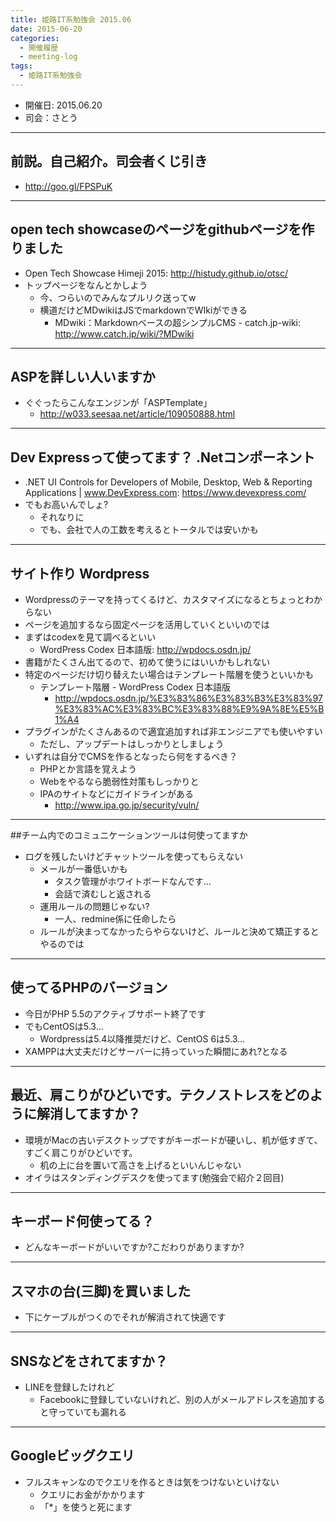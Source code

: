```yaml
---
title: 姫路IT系勉強会 2015.06
date: 2015-06-20
categories:
  - 開催履歴
  - meeting-log
tags:
  - 姫路IT系勉強会
---
```


* 開催日: 2015.06.20
* 司会：さとう

----------

## 前説。自己紹介。司会者くじ引き

* http://goo.gl/FPSPuK

----------

## open tech showcaseのページをgithubページを作りました

* Open Tech Showcase Himeji 2015: http://histudy.github.io/otsc/
* トップページをなんとかしよう
  * 今、つらいのでみんなプルリク送ってw
  * 横道だけどMDwikiはJSでmarkdownでWIkiができる
    * MDwiki：Markdownベースの超シンプルCMS - catch.jp-wiki: http://www.catch.jp/wiki/?MDwiki

----------

## ASPを詳しい人いますか

* ぐぐったらこんなエンジンが「ASPTemplate」
  * http://w033.seesaa.net/article/109050888.html

----------

## Dev Expressって使ってます？ .Netコンポーネント

* .NET UI Controls for Developers of Mobile, Desktop, Web & Reporting Applications | www.DevExpress.com: https://www.devexpress.com/
* でもお高いんでしょ?
  * それなりに
  * でも、会社で人の工数を考えるとトータルでは安いかも

----------

## サイト作り Wordpress

* Wordpressのテーマを持ってくるけど、カスタマイズになるとちょっとわからない
* ページを追加するなら固定ページを活用していくといいのでは
* まずはcodexを見て調べるといい
  * WordPress Codex 日本語版: http://wpdocs.osdn.jp/
* 書籍がたくさん出てるので、初めて使うにはいいかもしれない
* 特定のページだけ切り替えたい場合はテンプレート階層を使うといいかも
  * テンプレート階層 - WordPress Codex 日本語版
    * http://wpdocs.osdn.jp/%E3%83%86%E3%83%B3%E3%83%97%E3%83%AC%E3%83%BC%E3%83%88%E9%9A%8E%E5%B1%A4
* プラグインがたくさんあるので適宜追加すれば非エンジニアでも使いやすい
  * ただし、アップデートはしっかりとしましょう
* いずれは自分でCMSを作るとなったら何をするべき？
  * PHPとか言語を覚えよう
  * Webをやるなら脆弱性対策もしっかりと
  * IPAのサイトなどにガイドラインがある
    * http://www.ipa.go.jp/security/vuln/

----------

##チーム内でのコミュニケーションツールは何使ってますか

* ログを残したいけどチャットツールを使ってもらえない
  * メールが一番低いかも
    * タスク管理がホワイトボードなんです…
    * 会話で済むしと返される
  * 運用ルールの問題じゃない?
    * 一人、redmine係に任命したら
  * ルールが決まってなかったらやらないけど、ルールと決めて矯正するとやるのでは

----------

## 使ってるPHPのバージョン

* 今日がPHP 5.5のアクティブサポート終了です
* でもCentOSは5.3…
  * Wordpressは5.4以降推奨だけど、CentOS 6は5.3…
* XAMPPは大丈夫だけどサーバーに持っていった瞬間にあれ?となる

----------

## 最近、肩こりがひどいです。テクノストレスをどのように解消してますか？

* 環境がMacの古いデスクトップですがキーボードが硬いし、机が低すぎて、すごく肩こりがひどいです。
  * 机の上に台を置いて高さを上げるといいんじゃない
* オイラはスタンディングデスクを使ってます(勉強会で紹介２回目)

----------

## キーボード何使ってる？

* どんなキーボードがいいですか?こだわりがありますか?

----------

## スマホの台(三脚)を買いました

* 下にケーブルがつくのでそれが解消されて快適です

----------

## SNSなどをされてますか？

* LINEを登録したけれど
  * Facebookに登録していないけれど、別の人がメールアドレスを追加すると守っていても漏れる

----------

## Googleビッグクエリ

* フルスキャンなのでクエリを作るときは気をつけないといけない
  * クエリにお金がかかります
  * 「*」を使うと死にます
